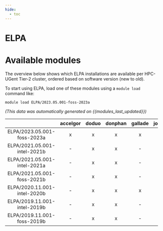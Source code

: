```yaml
---
hide:
  - toc
---
```


ELPA
====

# Available modules


The overview below shows which ELPA installations are available per HPC-UGent Tier-2 cluster, ordered based on software version (new to old).

To start using ELPA, load one of these modules using a `module load` command like:

```shell
module load ELPA/2023.05.001-foss-2023a
```

*(This data was automatically generated on {{modules_last_updated}})*  

| |accelgor|doduo|donphan|gallade|joltik|shinx|skitty|
| :---: | :---: | :---: | :---: | :---: | :---: | :---: | :---: |
|ELPA/2023.05.001-foss-2023a|x|x|x|x|-|x|x|
|ELPA/2021.05.001-intel-2021b|-|x|x|-|-|-|-|
|ELPA/2021.05.001-intel-2021a|-|x|x|-|-|-|-|
|ELPA/2021.05.001-foss-2021b|-|x|x|-|-|-|-|
|ELPA/2020.11.001-intel-2020b|-|x|x|x|-|-|-|
|ELPA/2019.11.001-intel-2019b|-|x|x|-|-|-|-|
|ELPA/2019.11.001-foss-2019b|-|x|x|-|-|-|-|
